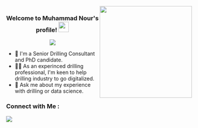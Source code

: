 
<img width="250" align="right" src="https://c.tenor.com/_DOBjnGspYAAAAAM/code-coding.gif">

<h3 align="center">
  Welcome to Muhammad Nour's profile!
  <img src="https://media.giphy.com/media/hvRJCLFzcasrR4ia7z/giphy.gif" width="28">
</h3>

<!-- Typing SVG by DenverCoder1 - https://github.com/DenverCoder1/readme-typing-svg -->
<p align="center">
  <a href="https://github.com/DenverCoder1/readme-typing-svg"><img src="https://readme-typing-svg.herokuapp.com/?lines=Full-stack%20web%20developer;Always%20learning%20new%20things&font=Fira%20Code&center=true&width=440&height=45&color=f75c7e&vCenter=true&size=22"></a>
</p> 

- 🏢 I'm a Senior Drilling Consultant and PhD candidate.
- 👨‍💻 As an experinced drilling professional, I'm keen to help drilling industry to go digitalized.
- 💬 Ask me about my experience with drilling or data science.


### Connect with Me :

<a href="https://linkedin.com/in/muhammadnour87" target="_blank"><img src="https://img.shields.io/badge/-Muhammad%20Nour-0077B5?style=for-the-badge&logo=Linkedin&logoColor=white"/></a>





